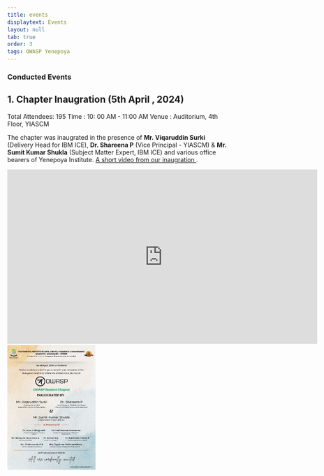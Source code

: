 ```yaml
---
title: events
displaytext: Events
layout: null
tab: true
order: 3
tags: OWASP Yenepoya
---
```


### Conducted Events 

## 1. Chapter Inaugration (5th April , 2024) 

Total Attendees: 195
Time : 10: 00 AM - 11:00 AM
Venue : Auditorium, 4th Floor, YIASCM

The chapter was inaugrated in the presence of **Mr. Viqaruddin Surki** (Delivery Head for IBM ICE), **Dr. Shareena P** (Vice Principal - YIASCM) & **Mr. Sumit Kumar Shukla** (Subject Matter Expert, IBM ICE) and various office bearers of Yenepoya Institute. [A short video from our inaugration
](https://www.linkedin.com/posts/owasp-yenepoya_highlights-owasp-yenepoya-institute-chapter-activity-7183010322050347008-5GFb?utm_source=share&utm_medium=member_desktop).
<div>
  <iframe src="https://www.linkedin.com/embed/feed/update/urn:li:ugcPost:7183010215578021889?compact=1" height="399" width="710" frameborder="0" allowfullscreen="" title="Embedded post"></iframe>
</div>

<div style="display: flex; justify-content: space-between;">
  <img src="./assets/images/poster.jpg" style="width: 40%; margin-right: 10%;">
</div>

